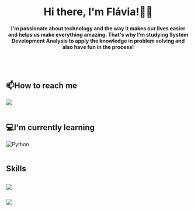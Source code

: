 <h1 align="center">Hi there, I'm Flávia!🐱‍💻</h1> 

<h4 align="center"> I'm passionate about technology and the way it makes our lives easier and helps us make everything amazing.
That's why I'm studying System Development Analysis to apply the knowledge in problem solving and also have fun in the process!<h4/>
<br><br/>


## 📫How to reach me
[<img src = 'https://img.shields.io/badge/LinkedIn-0077B5?style=for-the-badge&logo=linkedin&logoColor=white'>](https://www.linkedin.com/in/flavia-pimentel2019)
<br><br/>


## 💻I'm currently learning 
![Python](https://img.shields.io/badge/Python-FFD43B?style=for-the-badge&logo=python&logoColor=blue)
<br><br/>



<h2>Skills<h2/>
<img src='https://img.shields.io/badge/HTML5-E34F26?style=for-the-badge&logo=html5&logoColor=white'>
<br><br/>
<img src='https://img.shields.io/badge/CSS3-1572B6?style=for-the-badge&logo=css3&logoColor=white'>







